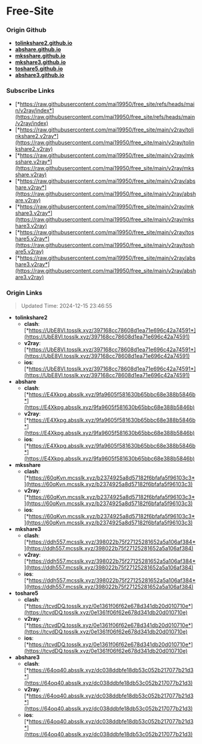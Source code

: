 # Free-Site

### Origin Github

- [**tolinkshare2.github.io**](https://github.com/tolinkshare2/tolinkshare2.github.io)
- [**abshare.github.io**](https://github.com/abshare/abshare.github.io)
- [**mksshare.github.io**](https://github.com/mksshare/mksshare.github.io)
- [**mkshare3.github.io**](https://github.com/mkshare3/mkshare3.github.io)
- [**toshare5.github.io**](https://github.com/toshare5/toshare5.github.io)
- [**abshare3.github.io**](https://github.com/abshare3/abshare3.github.io)

### Subscribe Links

- [*https://raw.githubusercontent.com/mai19950/free_site/refs/heads/main/v2ray/index*](https://raw.githubusercontent.com/mai19950/free_site/refs/heads/main/v2ray/index)
- [*https://raw.githubusercontent.com/mai19950/free_site/main/v2ray/tolinkshare2.v2ray*](https://raw.githubusercontent.com/mai19950/free_site/main/v2ray/tolinkshare2.v2ray)
- [*https://raw.githubusercontent.com/mai19950/free_site/main/v2ray/mksshare.v2ray*](https://raw.githubusercontent.com/mai19950/free_site/main/v2ray/mksshare.v2ray)
- [*https://raw.githubusercontent.com/mai19950/free_site/main/v2ray/abshare.v2ray*](https://raw.githubusercontent.com/mai19950/free_site/main/v2ray/abshare.v2ray)
- [*https://raw.githubusercontent.com/mai19950/free_site/main/v2ray/mkshare3.v2ray*](https://raw.githubusercontent.com/mai19950/free_site/main/v2ray/mkshare3.v2ray)
- [*https://raw.githubusercontent.com/mai19950/free_site/main/v2ray/toshare5.v2ray*](https://raw.githubusercontent.com/mai19950/free_site/main/v2ray/toshare5.v2ray)
- [*https://raw.githubusercontent.com/mai19950/free_site/main/v2ray/abshare3.v2ray*](https://raw.githubusercontent.com/mai19950/free_site/main/v2ray/abshare3.v2ray)

### Origin Links

> Updated Time: 2024-12-15 23:46:55

- **tolinkshare2**
  - **clash**: [*https://UbE8Vl.tosslk.xyz/397168cc78608d1ea71e696c42a74591*](https://UbE8Vl.tosslk.xyz/397168cc78608d1ea71e696c42a74591)
  - **v2ray**: [*https://UbE8Vl.tosslk.xyz/397168cc78608d1ea71e696c42a74591*](https://UbE8Vl.tosslk.xyz/397168cc78608d1ea71e696c42a74591)
  - **ios**: [*https://UbE8Vl.tosslk.xyz/397168cc78608d1ea71e696c42a74591*](https://UbE8Vl.tosslk.xyz/397168cc78608d1ea71e696c42a74591)
- **abshare**
  - **clash**: [*https://E4Xkpg.absslk.xyz/9fa9605f581630b65bbc68e388b5846b*](https://E4Xkpg.absslk.xyz/9fa9605f581630b65bbc68e388b5846b)
  - **v2ray**: [*https://E4Xkpg.absslk.xyz/9fa9605f581630b65bbc68e388b5846b*](https://E4Xkpg.absslk.xyz/9fa9605f581630b65bbc68e388b5846b)
  - **ios**: [*https://E4Xkpg.absslk.xyz/9fa9605f581630b65bbc68e388b5846b*](https://E4Xkpg.absslk.xyz/9fa9605f581630b65bbc68e388b5846b)
- **mksshare**
  - **clash**: [*https://60qKvn.mcsslk.xyz/b2374925a8d57182f6bfafa5f96103c3*](https://60qKvn.mcsslk.xyz/b2374925a8d57182f6bfafa5f96103c3)
  - **v2ray**: [*https://60qKvn.mcsslk.xyz/b2374925a8d57182f6bfafa5f96103c3*](https://60qKvn.mcsslk.xyz/b2374925a8d57182f6bfafa5f96103c3)
  - **ios**: [*https://60qKvn.mcsslk.xyz/b2374925a8d57182f6bfafa5f96103c3*](https://60qKvn.mcsslk.xyz/b2374925a8d57182f6bfafa5f96103c3)
- **mkshare3**
  - **clash**: [*https://ddh557.mcsslk.xyz/398022b75f27125281652a5a106af384*](https://ddh557.mcsslk.xyz/398022b75f27125281652a5a106af384)
  - **v2ray**: [*https://ddh557.mcsslk.xyz/398022b75f27125281652a5a106af384*](https://ddh557.mcsslk.xyz/398022b75f27125281652a5a106af384)
  - **ios**: [*https://ddh557.mcsslk.xyz/398022b75f27125281652a5a106af384*](https://ddh557.mcsslk.xyz/398022b75f27125281652a5a106af384)
- **toshare5**
  - **clash**: [*https://tcvdDQ.tosslk.xyz/0e1361f06f62e678d341db20d010710e*](https://tcvdDQ.tosslk.xyz/0e1361f06f62e678d341db20d010710e)
  - **v2ray**: [*https://tcvdDQ.tosslk.xyz/0e1361f06f62e678d341db20d010710e*](https://tcvdDQ.tosslk.xyz/0e1361f06f62e678d341db20d010710e)
  - **ios**: [*https://tcvdDQ.tosslk.xyz/0e1361f06f62e678d341db20d010710e*](https://tcvdDQ.tosslk.xyz/0e1361f06f62e678d341db20d010710e)
- **abshare3**
  - **clash**: [*https://64oq40.absslk.xyz/dc038ddbfe18db53c052b217077b21d3*](https://64oq40.absslk.xyz/dc038ddbfe18db53c052b217077b21d3)
  - **v2ray**: [*https://64oq40.absslk.xyz/dc038ddbfe18db53c052b217077b21d3*](https://64oq40.absslk.xyz/dc038ddbfe18db53c052b217077b21d3)
  - **ios**: [*https://64oq40.absslk.xyz/dc038ddbfe18db53c052b217077b21d3*](https://64oq40.absslk.xyz/dc038ddbfe18db53c052b217077b21d3)
